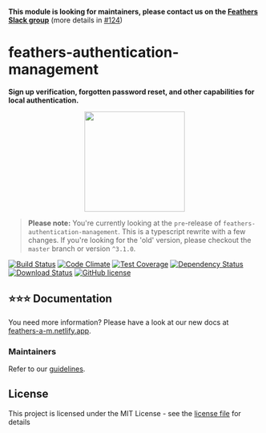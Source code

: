 **This module is looking for maintainers, please contact us on the [Feathers Slack group](http://slack.feathersjs.com/)** (more details in [#124](https://github.com/feathersjs-ecosystem/feathers-authentication-management/issues/124))

# feathers-authentication-management
**Sign up verification, forgotten password reset, and other capabilities for local authentication.**

<p align="center">
  <a href="https://feathers-a-m.netlify.app/"><img src="https://feathers-a-m.netlify.app/logo.svg" width="200"></a>
</p>

> **Please note:** You're currently looking at the `pre`-release of `feathers-authentication-management`. This is a typescript rewrite with a few changes. If you're looking for the 'old' version, please checkout the `master` branch or version `^3.1.0`.

[![Build Status](https://img.shields.io/github/workflow/status/feathersjs-ecosystem/feathers-authentication-management/Node.js%20CI)](https://github.com/feathersjs-ecosystem/feathers-authentication-management/actions/workflows/node.js.yml?query=branch%3Amaster)
[![Code Climate](https://codeclimate.com/github/feathersjs-ecosystem/feathers-authentication-management/badges/gpa.svg)](https://codeclimate.com/github/feathersjs-ecosystem/feathers-authentication-management)
[![Test Coverage](https://codeclimate.com/github/feathersjs-ecosystem/feathers-authentication-management/badges/coverage.svg)](https://codeclimate.com/github/feathersjs-ecosystem/feathers-authentication-management/coverage)
[![Dependency Status](https://img.shields.io/librariesio/release/npm/feathers-authentication-management)](https://libraries.io/npm/feathers-authentication-management)
[![Download Status](https://img.shields.io/npm/dm/feathers-authentication-management.svg?style=flat-square)](https://www.npmjs.com/package/feathers-authentication-management)
[![GitHub license](https://img.shields.io/github/license/feathersjs-ecosystem/feathers-authentication-management)](https://github.com/feathersjs-ecosystem/feathers-authentication-management/blob/master/LICENSE)

## ⭐️⭐️⭐️ Documentation 

You need more information? Please have a look at our new docs at [feathers-a-m.netlify.app](https://feathers-a-m.netlify.app/).

### Maintainers

Refer to our [guidelines](./development).

## License

This project is licensed under the MIT License - see the [license file](./LICENSE) for details
